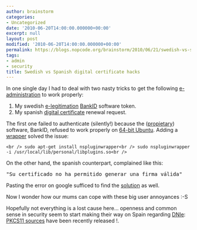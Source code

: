 ```yaml
---
author: brainstorm
categories:
- Uncategorized
date: '2010-06-20T14:00:00.000000+00:00'
excerpt: null
layout: post
modified: '2010-06-20T14:00:00.000000+00:00'
permalink: https://blogs.nopcode.org/brainstorm/2010/06/21/swedish-vs-spanish-digital-certificate-hacks/
tags:
- admin
- security
title: Swedish vs Spanish digital certificate hacks
---
```


In one single day I had to deal with two nasty tricks to get the following [e-administration][1] to work properly:

1.  My swedish [e-legitimation][2] [BankID][3] software token.
2.  My spanish [digital certificate][4] renewal request.

The first one failed to authenticate (silently!) because the ([propietary][5]) software, BankID, refused to work properly on [64-bit Ubuntu][6]. Adding a [ wrapper][7] solved the issue:

`<br />
sudo apt-get install nspluginwrapper<br />
sudo nspluginwrapper -i /usr/local/lib/personal/libplugins.so<br />
`

On the other hand, the spanish counterpart, complained like this:

<pre>"Su certificado no ha permitido generar una firma válida"
</pre>

Pasting the error on google sufficed to find the [solution][8] as well.

Now I wonder how our mums can cope with these big user annoyances :-S

Hopefully not everything is a lost cause here... openness and common sense in security seem to start making their way on Spain regarding [DNIe][9]: [PKCS11 sources][10] have been recently released !.

 [1]: https://en.wikipedia.org/wiki/E-Administration
 [2]: https://www.e-legitimation.se/
 [3]: https://www.bankid.com/
 [4]: https://www.cert.fnmt.es/
 [5]: https://en.wikipedia.org/wiki/Proprietary_software
 [6]: https://bugs.launchpad.net/ubuntu-website/+bug/585940
 [7]: https://www.linuxwiki.se/index.php/BankID#64-bit
 [8]: https://www.aeat.es/wps/portal/DetalleContenido?url=Ayuda/Certificado+electr%C3%B3nico/Incidencias+m%C3%A1s+frecuentes+en+el+uso+de+certificado+electr%C3%B3nico/Al+firmar+con+el+certificado+en+Mozilla+Firefox+me+aparece+un+error%3A+%22Su+certificado+no+ha+permitido+generar+una+firma+v%C3%A1lida%22&content=aef807c322186110VgnVCM1000004ef01e0aRCRD&channel=254c2a7ebe686110VgnVCM1000004ef01e0a____&ver=L&site=56d8237c0bc1ff00VgnVCM100000d7005a80____&idioma=es_ES&menu=0&img=3
 [9]: https://www.dnielectronico.es/
 [10]: https://www.kriptopolis.org/disponibles-fuentes-pkcs11